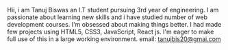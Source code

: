 Hii, i am Tanuj Biswas an I.T student pursuing 3rd year of engineering.
I am passionate about learning new skills and i have studied number of web development courses. 
I'm obsessed about making things better. I had made few projects using HTML5,
CSS3, JavaScript, React js. I'm eager to make full use of this in a large working environment.
email: tanujbis20@gmai.com
